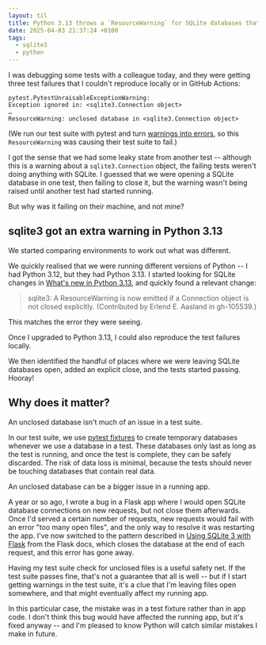 ```yaml
---
layout: til
title: Python 3.13 throws a `ResourceWarning` for SQLite databases that aren't explicitly closed
date: 2025-04-03 21:37:24 +0100
tags:
  - sqlite3
  - python
---
```

I was debugging some tests with a colleague today, and they were getting three test failures that I couldn't reproduce locally or in GitHub Actions:

```
pytest.PytestUnraisableExceptionWarning:
Exception ignored in: <sqlite3.Connection object>
…
ResourceWarning: unclosed database in <sqlite3.Connection object>
```

(We run our test suite with pytest and turn [warnings into errors](https://docs.pytest.org/en/7.1.x/how-to/capture-warnings.html), so this `ResourceWarning` was causing their test suite to fail.)

I got the sense that we had some leaky state from another test -- although this is a warning about a `sqlite3.Connection` object, the failing tests weren't doing anything with SQLite.
I guessed that we were opening a SQLite database in one test, then failing to close it, but the warning wasn't being raised until another test had started running.

But why was it failing on their machine, and not mine?

## sqlite3 got an extra warning in Python 3.13

We started comparing environments to work out what was different.

We quickly realised that we were running different versions of Python -- I had Python 3.12, but they had Python 3.13.
I started looking for SQLite changes in [What's new in Python 3.13](https://docs.python.org/3/whatsnew/3.13.html#sqlite3), and quickly found a relevant change:

> sqlite3: A ResourceWarning is now emitted if a Connection object is not closed explicitly. (Contributed by Erlend E. Aasland in gh-105539.)

This matches the error they were seeing.

Once I upgraded to Python 3.13, I could also reproduce the test failures locally.

We then identified the handful of places where we were leaving SQLite databases open, added an explicit close, and the tests started passing.
Hooray!

## Why does it matter?

An unclosed database isn't much of an issue in a test suite.

In our test suite, we use [pytest fixtures](https://docs.pytest.org/en/6.2.x/fixture.html) to create temporary databases whenever we use a database in a test.
These databases only last as long as the test is running, and once the test is complete, they can be safely discarded.
The risk of data loss is minimal, because the tests should never be touching databases that contain real data.

An unclosed database can be a bigger issue in a running app.

A year or so ago, I wrote a bug in a Flask app where I would open SQLite database connections on new requests, but not close them afterwards.
Once I'd served a certain number of requests, new requests would fail with an error "too many open files", and the only way to resolve it was restarting the app.
I've now switched to the pattern described in [Using SQLite 3 with Flask](https://flask.palletsprojects.com/en/stable/patterns/sqlite3/) from the Flask docs, which closes the database at the end of each request, and this error has gone away.

Having my test suite check for unclosed files is a useful safety net.
If the test suite passes fine, that's not a guarantee that all is well -- but if I start getting warnings in the test suite, it's a clue that I'm leaving files open somewhere, and that might eventually affect my running app.

In this particular case, the mistake was in a test fixture rather than in app code.
I don't think this bug would have affected the running app, but it's fixed anyway -- and I'm pleased to know Python will catch similar mistakes I make in future.
